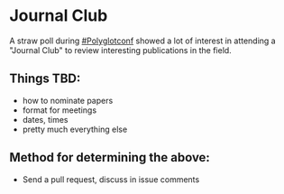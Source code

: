 # Journal Club

A straw poll during [#Polyglotconf](http://polyglotconf.com/) showed a lot of interest in attending a "Journal Club" to review interesting publications in the field.

## Things TBD:

  - how to nominate papers
  - format for meetings
  - dates, times
  - pretty much everything else

## Method for determining the above:

  - Send a pull request, discuss in issue comments
